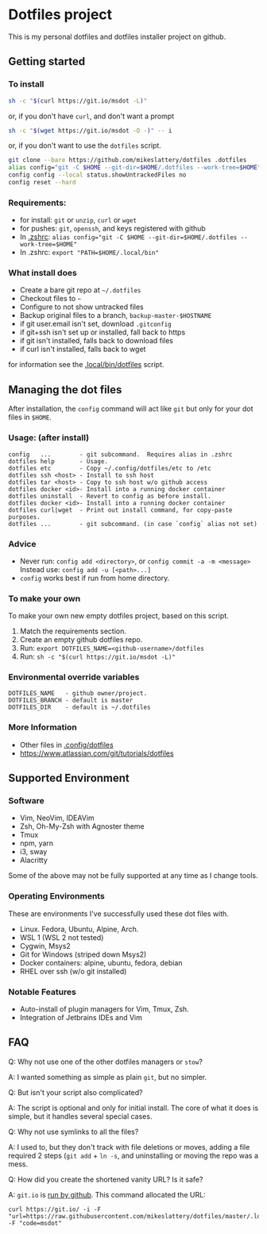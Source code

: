 # Dotfiles project

This is my personal dotfiles and dotfiles installer project on github.

## Getting started

### To install

```sh
sh -c "$(curl https://git.io/msdot -L)"
```

or, if you don't have `curl`, and don't want a prompt

```sh
sh -c "$(wget https://git.io/msdot -O -)" -- i
```

or, if you don't want to use the `dotfiles` script.

```sh
git clone --bare https://github.com/mikeslattery/dotfiles .dotfiles
alias config="git -C $HOME --git-dir=$HOME/.dotfiles --work-tree=$HOME"
config config --local status.showUntrackedFiles no
config reset --hard
```

### Requirements:

- for install:  `git` or `unzip`, `curl` or `wget`
- for pushes:   `git`, `openssh`, and keys registered with github
- In [.zshrc](.zshrc):    `alias config="git -C $HOME --git-dir=$HOME/.dotfiles --work-tree=$HOME"`
- In .zshrc:    `export "PATH=$HOME/.local/bin"`

### What install does

- Create a bare git repo at `~/.dotfiles`
- Checkout files to `~`
- Configure to not show untracked files
- Backup original files to a branch, `backup-master-$HOSTNAME`
- if git user.email isn't set, download `.gitconfig`
- if git+ssh isn't set up or installed, fall back to https
- if git isn't installed, falls back to download files
- if curl isn't installed, falls back to wget

for information see the [.local/bin/dotfiles](.local/bin/dotfiles) script.

## Managing the dot files

After installation, the `config` command will act like `git`
but only for your dot files in `$HOME`.

### Usage:  (after install)

```
config   ...        - git subcommand.  Requires alias in .zshrc
dotfiles help       - Usage.
dotfiles etc        - Copy ~/.config/dotfiles/etc to /etc
dotfiles ssh <host> - Install to ssh host
dotfiles tar <host> - Copy to ssh host w/o github access
dotfiles docker <id>- Install into a running docker container
dotfiles uninstall  - Revert to config as before install.
dotfiles docker <id>- Install into a running docker container
dotfiles curl|wget  - Print out install command, for copy-paste purposes.
dotfiles ...        - git subcommand. (in case `config` alias not set)
```

### Advice

- Never run: `config add <directory>`, or `config commit -a -m <message>`
     Instead use: `config add -u [<path>...]`
- `config` works best if run from home directory.

### To make your own

To make your own new empty dotfiles project, based on this script.

  1. Match the requirements section.
  2. Create an empty github dotfiles repo.
  3. Run: `export DOTFILES_NAME=<github-username>/dotfiles`
  4. Run: `sh -c "$(curl https://git.io/msdot -L)"`

### Environmental override variables

```
DOTFILES_NAME   - github owner/project.
DOTFILES_BRANCH - default is master
DOTFILES_DIR    - default is ~/.dotfiles
```

### More Information

* Other files in [.config/dotfiles](.config/dotfiles)
* <https://www.atlassian.com/git/tutorials/dotfiles>

## Supported Environment

### Software

* Vim, NeoVim, IDEAVim
* Zsh, Oh-My-Zsh with Agnoster theme
* Tmux
* npm, yarn
* i3, sway
* Alacritty

Some of the above may not be fully supported at any time as I change tools.

### Operating Environments

These are environments I've successfully used
these dot files with.

* Linux.  Fedora, Ubuntu, Alpine, Arch.
* WSL 1  (WSL 2 not tested)
* Cygwin, Msys2
* Git for Windows (striped down Msys2)
* Docker containers: alpine, ubuntu, fedora, debian
* RHEL over ssh (w/o git installed)

### Notable Features

* Auto-install of plugin managers for Vim, Tmux, Zsh.
* Integration of Jetbrains IDEs and Vim

## FAQ

Q: Why not use one of the other dotfiles managers or `stow`?

A: I wanted something as simple as plain `git`, but no simpler.

Q: But isn't your script also complicated?

A: The script is optional and only for initial install.
The core of what it does is simple,
but it handles several special cases.

Q: Why not use symlinks to all the files?

A: I used to, but they don't track with file deletions or moves, 
adding a file required 2 steps (`git add` + `ln -s`,
and uninstalling or moving the repo was a mess.

Q: How did you create the shortened vanity URL?  Is it safe?

A: `git.io` is [run by github](https://github.blog/2011-11-10-git-io-github-url-shortener/).
This command allocated the URL:

```
curl https://git.io/ -i -F "url=https://raw.githubusercontent.com/mikeslattery/dotfiles/master/.local/bin/dotfiles" -F "code=msdot"
```

